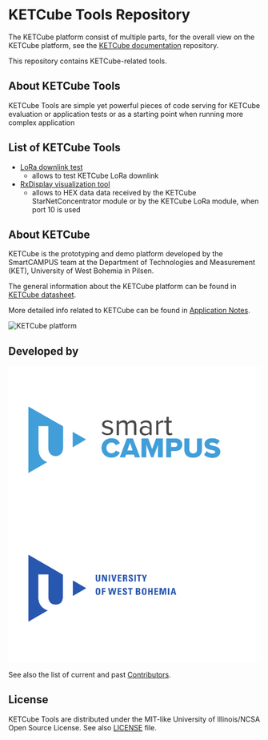 # KETCube Tools Repository

The KETCube platform consist of multiple parts, for the overall view on the 
KETCube platform, see the 
[KETCube documentation](https://github.com/SmartCAMPUSZCU/KETCube-docs)
repository.

This repository contains KETCube-related tools.

## About KETCube Tools
KETCube Tools are simple yet powerful pieces of code serving for KETCube evaluation
or application tests or as a starting point when running more complex application

## List of KETCube Tools
* [LoRa downlink test](https://github.com/SmartCAMPUSZCU/KETCube-tools/blob/master/LoRa/ketCube_LoRaDownlink.py)
  * allows to test KETCube LoRa downlink
* [RxDisplay visualization tool](https://github.com/SmartCAMPUSZCU/KETCube-tools/blob/master/vizualize/ketCube_RxDisplayPlot.py)
  * allows to HEX data data received by the KETCube StarNetConcentrator module or by the KETCube LoRa module, when port 10 is used

## About KETCube

KETCube is the prototyping and demo platform developed by the SmartCAMPUS team 
at the Department of Technologies and Measurement (KET), 
University of West Bohemia in Pilsen.

The general information about the KETCube platform can be found in 
[KETCube datasheet](https://github.com/SmartCAMPUSZCU/KETCube-docs/blob/master/KETCubeDatasheet.pdf).

More detailed info related to KETCube can be found in 
[Application Notes](https://github.com/SmartCAMPUSZCU/KETCube-docs/tree/master/appNotes).

![KETCube platform](https://github.com/SmartCAMPUSZCU/KETCube-docs/blob/master/resources/images/ketCube_all_photo_webQ.jpg)

## Developed by

[![SmartCAMPUS ZCU](https://github.com/SmartCAMPUSZCU/KETCube-docs/blob/master/resources/images/smartCAMPUSZCU_logo.svg)](https://www.smartcampus.cz/en)
[![ZCU](https://github.com/SmartCAMPUSZCU/KETCube-docs/blob/master/resources/images/ZCU_logotype.svg)](https://www.zcu.cz/en)

See also the list of current and past 
[Contributors](https://github.com/SmartCAMPUSZCU/KETCube-tools/blob/master/CONTRIBUTORS).

## License

KETCube Tools are distributed under the MIT-like University of Illinois/NCSA Open Source 
License. 
See also 
[LICENSE](https://github.com/SmartCAMPUSZCU/KETCube-tools/blob/master/LICENSE) file.
